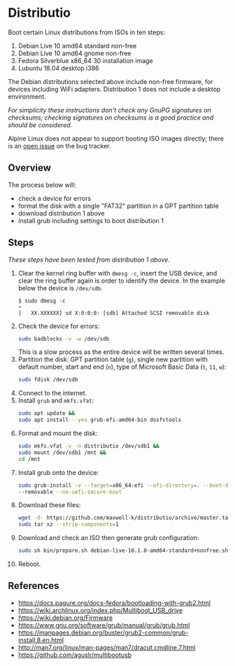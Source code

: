 # Distributio

Boot certain Linux distributions from ISOs in ten steps:

1. Debian Live 10 amd64 standard non-free
2. Debian Live 10 amd64 gnome non-free
3. Fedora Silverblue x86_64 30 installation image
4. Lubuntu 18.04 desktop i386

The Debian distributions selected above include non-free firmware, for devices
including WiFi adapters. Distribution 1 does not include a desktop environment.

_For simplicity these instructions don't check any GnuPG signatures on
checksums; checking signatures on checksums is a good practice and should be
considered._

Alpine Linux does not appear to support booting ISO images directly; there is an
[open issue] on the bug tracker.

[open issue]: https://redmine.alpinelinux.org/issues/5384

## Overview

The process below will:

- check a device for errors
- format the disk with a single "FAT32" partition in a GPT partition table
- download distribution 1 above
- install grub including settings to boot distribution 1

## Steps

_These steps have been tested from distribution 1 above._

1. Clear the kernel ring buffer with `dmesg -c`, insert the USB device, and
   clear the ring buffer again is order to identify the device. In the example
   below the device is `/dev/sdb`.
   ```
   $ sudo dmesg -c
   ✂
   [   XX.XXXXXX] sd X:0:0:0: [sdb] Attached SCSI removable disk
   ```
2. Check the device for errors:
   ```sh
   sudo badblocks -v -w /dev/sdb
   ```
   This is a slow process as the entire device will be written several times.
3. Partition the disk: GPT partition table (`g`), single new partition with
   default number, start and end (`n`), type of Microsoft Basic Data (`t`, `11`,
   `w`):
   ```sh
   sudo fdisk /dev/sdb
   ```
4. Connect to the internet.
5. Install `grub` and `mkfs.vfat`:
   ```sh
   sudo apt update &&
   sudo apt install --yes grub-efi-amd64-bin dosfstools
   ```
6. Format and mount the disk:
   ```sh
   sudo mkfs.vfat -v -n distributio /dev/sdb1 &&
   sudo mount /dev/sdb1 /mnt &&
   cd /mnt
   ```
7. Install grub onto the device:
   ```sh
   sudo grub-install -v --target=x86_64-efi --efi-directory=. --boot-directory=.
   --removable --no-uefi-secure-boot
   ```
8. Download these files:
   ```sh
   wget -O- https://github.com/maxwell-k/distributio/archive/master.tar.gz |
   sudo tar xz --strip-components=1
   ```
9. Download and check an ISO then generate grub configuration:
   ```sh
   sudo sh bin/prepare.sh debian-live-10.1.0-amd64-standard+nonfree.sh
   ```
10. Reboot.

## References

- <https://docs.pagure.org/docs-fedora/bootloading-with-grub2.html>
- <https://wiki.archlinux.org/index.php/Multiboot_USB_drive>
- <https://wiki.debian.org/Firmware>
- <https://www.gnu.org/software/grub/manual/grub/grub.html>
- <https://manpages.debian.org/buster/grub2-common/grub-install.8.en.html>
- <http://man7.org/linux/man-pages/man7/dracut.cmdline.7.html>
- <https://github.com/aguslr/multibootusb>
